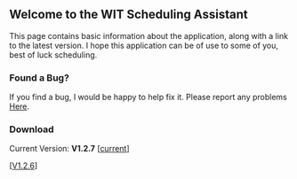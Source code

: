 ## Welcome to the WIT Scheduling Assistant 

This page contains basic information about the application, along with a link to the latest version. I hope this application can be of use to some of you, best of luck scheduling. 

### Found a Bug?

If you find a bug, I would be happy to help fix it. Please report any problems [Here](https://github.com/QuantumCoding/WIT-Scheduling-Assistant/issues).

### Download

Current Version: __V1.2.7__ [[current](TestC)]

[[V1.2.6](https://github.com/QuantumCoding/WIT-Scheduling-Assistant/releases/download/V1.2.6/WIT.Scheduling.Assistant.exe)]
